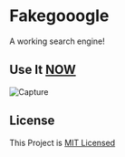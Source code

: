 # Fakegooogle
A working search engine!
## Use It [NOW](https://dopevog.github.io/fakegooogle/)
![Capture](https://user-images.githubusercontent.com/82938580/118751662-56b51f00-b87f-11eb-806c-3ab09c849777.PNG)


## License
This Project is [MIT Licensed](https://github.com/dopevog/fakegooogle/blob/main/LICENSE)
